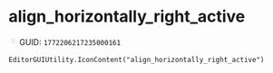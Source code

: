 # align_horizontally_right_active
![](/img/align_horizontally_right_active.png)
GUID: `1772206217235000161`
```
EditorGUIUtility.IconContent("align_horizontally_right_active")
```
